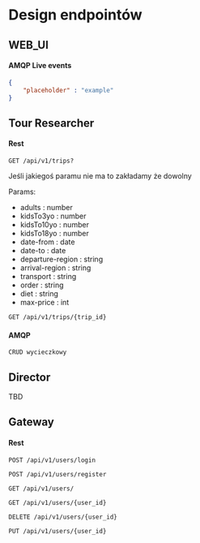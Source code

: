 # Design endpointów

## WEB_UI

#### AMQP Live events
```json
{
    "placeholder" : "example"
}
```

## Tour Researcher

#### Rest
`GET /api/v1/trips?`

Jeśli jakiegoś paramu nie ma to zakładamy że dowolny

Params:
- adults : number
- kidsTo3yo : number
- kidsTo10yo : number
- kidsTo18yo : number
- date-from : date
- date-to : date
- departure-region : string
- arrival-region : string
- transport : string
- order : string
- diet : string
- max-price : int

`GET /api/v1/trips/{trip_id}`

#### AMQP
```
CRUD wycieczkowy
```

## Director

TBD

## Gateway

#### Rest

`POST /api/v1/users/login`

`POST /api/v1/users/register`

`GET /api/v1/users/`

`GET /api/v1/users/{user_id}`

`DELETE /api/v1/users/{user_id}`

`PUT /api/v1/users/{user_id}`